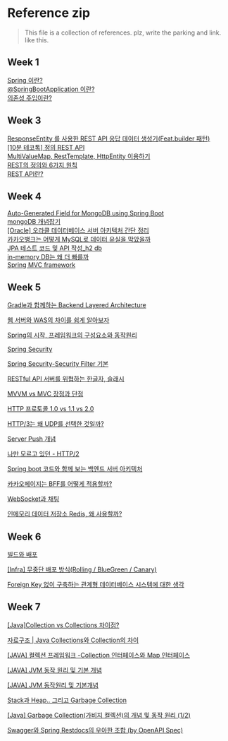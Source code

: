 # Reference zip

> This file is a collection of references.
> plz, write the parking and link.
> like this. 

## Week 1
[Spring 이란?](https://jerryjerryjerry.tistory.com/62) </br>
[@SpringBootApplication 이란?](https://velog.io/@jwkim/spring-boot-springapplication-annotation) </br>
[의존성 주입이란?](https://bamdule.tistory.com/174)

## Week 3
[ResponseEntity 를 사용한 REST API 응답 데이터 생성기(Feat.builder 패턴)](https://velog.io/@heoseungyeon/ResponseEntity-%EB%A5%BC-%EC%82%AC%EC%9A%A9%ED%95%9C-REST-API-%EC%9D%91%EB%8B%B5-%EB%8D%B0%EC%9D%B4%ED%84%B0-%EC%83%9D%EC%84%B1%EA%B8%B0Feat.builder-%ED%8C%A8%ED%84%B4) </br>
[[10분 테코톡] 정의 REST API](https://www.youtube.com/watch?v=Nxi8Ur89Akw) </br>
[MultiValueMap, RestTemplate, HttpEntity 이용하기](https://bamdule.tistory.com/174) </br>
[REST의 정의와 6가지 원칙](https://jaegukim.github.io/posts/rest/) </br>
[REST API란?](https://velog.io/@pilyeooong/REST-API%EB%9E%80) </br>

## Week 4
[Auto-Generated Field for MongoDB using Spring Boot](https://www.baeldung.com/spring-boot-mongodb-auto-generated-field) </br>
[mongoDB 개념잡기](https://velog.io/@swhan9404/mongoDB-%EA%B0%9C%EB%85%90%EC%9E%A1%EA%B8%B0) </br>
[[Oracle] 오라클 데이터베이스 서버 아키텍처 간단 정리](https://myjamong.tistory.com/166) </br>
[카카오뱅크는 어떻게 MySQL로 데이터 유실을 막았을까](https://byline.network/2017/10/17-6/) </br>
[JPA 테스트 코드 및 API 작성_h2 db](https://katfun.tistory.com/entry/Spring-Boot-3-2) </br>
[in-memory DB는 왜 더 빠를까](https://2kindsofcs.tistory.com/40) </br>
[Spring MVC framework](https://velog.io/@miscaminos/Spring-MVC-framework)

## Week 5
[Gradle과 함께하는 Backend Layered Architecture](https://medium.com/riiid-teamblog-kr/gradle%EA%B3%BC-%ED%95%A8%EA%BB%98%ED%95%98%EB%8A%94-backend-layered-architecture-97117b344ba8)

[웹 서버와 WAS의 차이를 쉽게 알아보자](https://codechasseur.tistory.com/25)

[Spring의 시작, 프레임워크의 구성요소와 동작원리](https://asfirstalways.tistory.com/334)

[Spring Security](https://okimaru.tistory.com/66)

[Spring Security-Security Filter 기본](https://m.blog.naver.com/PostView.naver?isHttpsRedirect=true&blogId=kbh3983&logNo=220932183498)

[RESTful API 서버를 위협하는 한글자, 슬래시](https://yozm.wishket.com/magazine/detail/1347/)

[MVVM vs MVC 장점과 단점](https://scshim.tistory.com/407)

[HTTP 프로토콜 1.0 vs 1.1 vs 2.0](https://hirlawldo.tistory.com/106)

[HTTP/3는 왜 UDP를 선택한 것일까?](https://evan-moon.github.io/2019/10/08/what-is-http3/)

[Server Push 개념](https://insomniachaos.tistory.com/94)

[나만 모르고 있던 - HTTP/2](https://www.popit.kr/%EB%82%98%EB%A7%8C-%EB%AA%A8%EB%A5%B4%EA%B3%A0-%EC%9E%88%EB%8D%98-http2/)

[Spring boot 코드와 함께 보는 백엔드 서버 아키텍처](https://tech.junhabaek.net/spring-boot-%EC%BD%94%EB%93%9C%EC%99%80-%ED%95%A8%EA%BB%98-%EB%B3%B4%EB%8A%94-%EB%B0%B1%EC%97%94%EB%93%9C-%EC%84%9C%EB%B2%84-%EC%95%84%ED%82%A4%ED%85%8D%EC%B2%98-%EC%8B%9C%EB%A6%AC%EC%A6%88-%EC%86%8C%EA%B0%9C-%EA%B8%B0%EB%B3%B8-%EA%B5%AC%EC%A1%B0-bbf814e1b4e3)

[카카오페이지는 BFF를 어떻게 적용할까?](https://fe-developers.kakaoent.com/2022/220310-kakaopage-bff/)

[WebSocket과 채팅](https://dev-gorany.tistory.com/212)

[인메모리 데이터 저장소 Redis, 왜 사용할까?](https://zangzangs.tistory.com/72)

## Week 6
[빌드와 배포](https://startupdevelopers.tistory.com/237#74a51821-f0ee-4c8d-82d5-f90c011296d6)

[[Infra] 무중단 배포 방식(Rolling / BlueGreen / Canary)](https://llshl.tistory.com/47)

[Foreign Key 없이 구축하는 관계형 데이터베이스 시스템에 대한 생각](https://engineering-skcc.github.io/oracle%20tuning/foreign_key_%EC%97%86%EC%9D%B4_%EA%B5%AC%EC%B6%95%ED%95%98%EB%8A%94_DB/)

## Week 7
[[Java]Collection vs Collections 차이점?](https://yeon-kr.tistory.com/113)

[자료구조 | Java Collections와 Collection의 차이](https://live-everyday.tistory.com/85)

[[JAVA] 컬렉션 프레임워크 -Collection 인터페이스와 Map 인터페이스](https://velog.io/@kekim20/JAVA-%EC%BB%AC%EB%A0%89%EC%85%98-%ED%94%84%EB%A0%88%EC%9E%84%EC%9B%8C%ED%81%AC-Collection-%EC%9D%B8%ED%84%B0%ED%8E%98%EC%9D%B4%EC%8A%A4%EC%99%80-Map-%EC%9D%B8%ED%84%B0%ED%8E%98%EC%9D%B4%EC%8A%A4)

[[JAVA] JVM 동작 원리 및 기본 개념](https://yaelimeee.tistory.com/70)

[[JAVA] JVM 동작원리 및 기본개념](https://steady-snail.tistory.com/67)

[Stack과 Heap.. 그리고 Garbage Collection](https://thisisprogrammingworld.tistory.com/178)

[[Java] Garbage Collection(가비지 컬렉션)의 개념 및 동작 원리 (1/2)](https://mangkyu.tistory.com/118)

[Swagger와 Spring Restdocs의 우아한 조합 (by OpenAPI Spec)](https://taetaetae.github.io/posts/a-combination-of-swagger-and-spring-restdocs/
)
